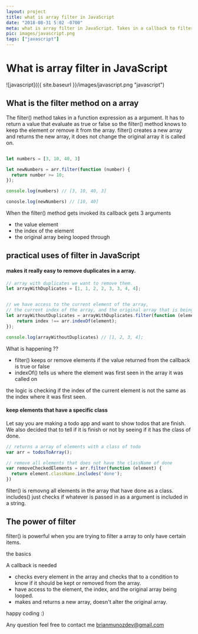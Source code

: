 ```yaml
---
layout: project
title: what is array filter in JavaScript
date: "2018-08-31 5:02 -0700"
meta: what is array filter in JavaScript. Takes in a callback to filter out elements in a array. filter is a method on array's prototype. It is a javascript array method.
pic: images/javascript.png
tags: ["javascript"]
---
```


# What is array filter in JavaScript

![javascript]({{ site.baseurl }}/images/javascript.png "javascript")

## What is the filter method on a array


The <span class="highlight__code">filter()</span> method takes in a function expression as a argument. It has to return a value that evaluate as true or false so the <span class="highlight__code">filter()</span> method knows to keep the element or remove it from the array. <span class="highlight__code">filter()</span> creates a new array and returns the new array, it does not change the original array it is called on.

```javascript

let numbers = [3, 10, 40, 3]

let newNumbers = arr.filter(function (number) {
  return number >= 10;
});

console.log(numbers) // [3, 10, 40, 3]

conosle.log(newNumbers) // [10, 40]
```

When the <span class="highlight__code">filter()</span> method gets invoked its callback gets 3 arguments

* the value element
* the index of the element
* the original array being looped through

## practical uses of filter in JavaScript


#### makes it really easy to remove duplicates in a array.

```javascript
// array with duplicates we want to remove them.
let arrayWithDuplicates = [1, 1, 2, 2, 3, 3, 4, 4];


// we have access to the current element of the array,
// the current index of the array, and the original array that is being looped through
let arrayWithoutDuplicates = arrayWithDuplicates.filter(function (element, index, arr) {
	return index !== arr.indexOf(element);
});

console.log(arrayWithoutDuplicates) // [1, 2, 3, 4];

```
What is happening ??

* <span class="highlight__code">filter()</span> keeps or remove elements if the value returned from the callback is true or false
* <span class="highlight__code">indexOf()</span> tells us where the element was first seen in the array it was called on

the logic is checking if the index of the current element is not the same as the index where it was first seen.

#### keep elements that have a specific class

Let say you are making a todo app and want to show todos that are finish. We also decided that to tell if it is finish or not by seeing if it has the class of done.

```javascript
// returns a array of elements with a class of todo
var arr = todosToArray();

// remove all elements that does not have the className of done
var removeCheckedElements = arr.filter(function (element) {
  return element.className.includes('done');
})
```

<span class="highlight__code">filter()</span> is removng all elements in the array that have done as a class.
<span class="highlight__code">includes()</span> just checks if whatever is passed in as a argument is included in a string.


## The power of filter

<span class="highlight__code">filter()</span> is powerful when you are trying to filter a array to only have certain items.

the basics

A callback is needed

* checks every element in the array and checks that to a condition to know if it should be kept or removed from the array.
* have access to the element, the index, and the original array being looped.
* makes and returns a new array, doesn't alter the original array.



happy coding :)

Any question feel free to contact me brianmunozdev@gmail.com
